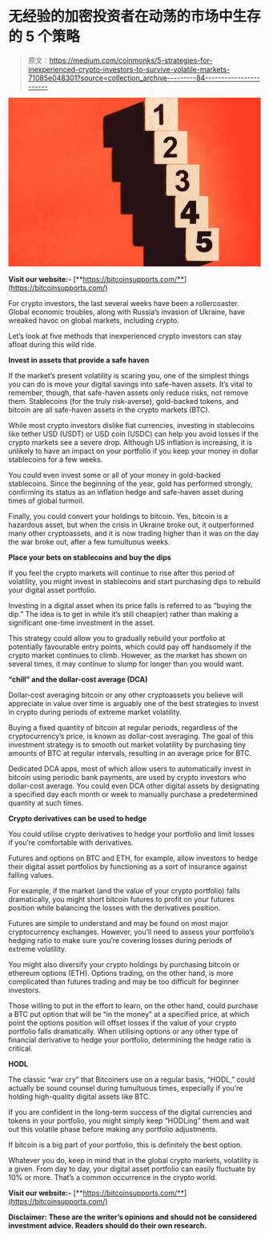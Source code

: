 # 无经验的加密投资者在动荡的市场中生存的 5 个策略

> 原文：<https://medium.com/coinmonks/5-strategies-for-inexperienced-crypto-investors-to-survive-volatile-markets-71085e048301?source=collection_archive---------84----------------------->

![](img/0308886d7fecaa60366f578e6dd1d3a1.png)

**Visit our website:-** [**https://bitcoinsupports.com/**](https://bitcoinsupports.com/)

For crypto investors, the last several weeks have been a rollercoaster. Global economic troubles, along with Russia’s invasion of Ukraine, have wreaked havoc on global markets, including crypto.

Let’s look at five methods that inexperienced crypto investors can stay afloat during this wild ride.

**Invest in assets that provide a safe haven**

If the market’s present volatility is scaring you, one of the simplest things you can do is move your digital savings into safe-haven assets. It’s vital to remember, though, that safe-haven assets only reduce risks, not remove them. Stablecoins (for the truly risk-averse), gold-backed tokens, and bitcoin are all safe-haven assets in the crypto markets (BTC).

While most crypto investors dislike fiat currencies, investing in stablecoins like tether USD (USDT) or USD coin (USDC) can help you avoid losses if the crypto markets see a severe drop. Although US inflation is increasing, it is unlikely to have an impact on your portfolio if you keep your money in dollar stablecoins for a few weeks.

You could even invest some or all of your money in gold-backed stablecoins. Since the beginning of the year, gold has performed strongly, confirming its status as an inflation hedge and safe-haven asset during times of global turmoil.

Finally, you could convert your holdings to bitcoin. Yes, bitcoin is a hazardous asset, but when the crisis in Ukraine broke out, it outperformed many other cryptoassets, and it is now trading higher than it was on the day the war broke out, after a few tumultuous weeks.

**Place your bets on stablecoins and buy the dips**

If you feel the crypto markets will continue to rise after this period of volatility, you might invest in stablecoins and start purchasing dips to rebuild your digital asset portfolio.

Investing in a digital asset when its price falls is referred to as “buying the dip.” The idea is to get in while it’s still cheap(er) rather than making a significant one-time investment in the asset.

This strategy could allow you to gradually rebuild your portfolio at potentially favourable entry points, which could pay off handsomely if the crypto market continues to climb. However, as the market has shown on several times, it may continue to slump for longer than you would want.

**“chill” and the dollar-cost average (DCA)**

Dollar-cost averaging bitcoin or any other cryptoassets you believe will appreciate in value over time is arguably one of the best strategies to invest in crypto during periods of extreme market volatility.

Buying a fixed quantity of bitcoin at regular periods, regardless of the cryptocurrency’s price, is known as dollar-cost averaging. The goal of this investment strategy is to smooth out market volatility by purchasing tiny amounts of BTC at regular intervals, resulting in an average price for BTC.

Dedicated DCA apps, most of which allow users to automatically invest in bitcoin using periodic bank payments, are used by crypto investors who dollar-cost average. You could even DCA other digital assets by designating a specified day each month or week to manually purchase a predetermined quantity at such times.

**Crypto derivatives can be used to hedge**

You could utilise crypto derivatives to hedge your portfolio and limit losses if you’re comfortable with derivatives.

Futures and options on BTC and ETH, for example, allow investors to hedge their digital asset portfolios by functioning as a sort of insurance against falling values.

For example, if the market (and the value of your crypto portfolio) falls dramatically, you might short bitcoin futures to profit on your futures position while balancing the losses with the derivatives position.

Futures are simple to understand and may be found on most major cryptocurrency exchanges. However, you’ll need to assess your portfolio’s hedging ratio to make sure you’re covering losses during periods of extreme volatility.

You might also diversify your crypto holdings by purchasing bitcoin or ethereum options (ETH). Options trading, on the other hand, is more complicated than futures trading and may be too difficult for beginner investors.

Those willing to put in the effort to learn, on the other hand, could purchase a BTC put option that will be “in the money” at a specified price, at which point the options position will offset losses if the value of your crypto portfolio falls dramatically. When utilising options or any other type of financial derivative to hedge your portfolio, determining the hedge ratio is critical.

**HODL**

The classic “war cry” that Bitcoiners use on a regular basis, “HODL,” could actually be sound counsel during tumultuous times, especially if you’re holding high-quality digital assets like BTC.

If you are confident in the long-term success of the digital currencies and tokens in your portfolio, you might simply keep “HODLing” them and wait out this volatile phase before making any portfolio adjustments.

If bitcoin is a big part of your portfolio, this is definitely the best option.

Whatever you do, keep in mind that in the global crypto markets, volatility is a given. From day to day, your digital asset portfolio can easily fluctuate by 10% or more. That’s a common occurrence in the crypto world.

**Visit our website:-** [**https://bitcoinsupports.com/**](https://bitcoinsupports.com/)

**Disclaimer: These are the writer’s opinions and should not be considered investment advice. Readers should do their own research.**